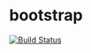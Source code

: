 # bootstrap

[![Build Status](https://travis-ci.org/KyoriPowered/bootstrap.svg?branch=master)](https://travis-ci.org/KyoriPowered/bootstrap)
